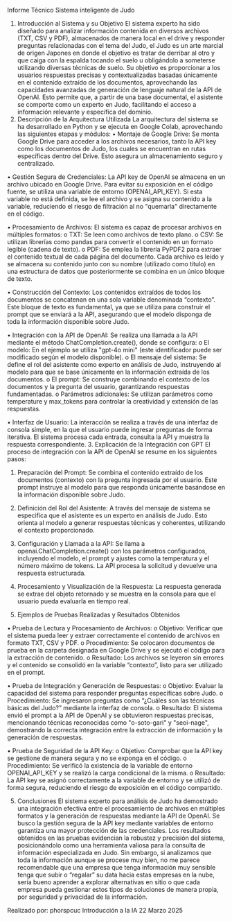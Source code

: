 Informe Técnico Sistema inteligente de Judo
1. Introducción al Sistema y su Objetivo
El sistema experto ha sido diseñado para analizar información contenida en diversos archivos (TXT, CSV y PDF), almacenados de manera local en el drive y responder preguntas relacionadas con el tema del Judo, el Judo es un arte marcial de origen Japones en donde el objetivo es tratar de derribar al otro y que caiga con la espalda tocando el suelo u obligándolo a someterse utilizando diversas técnicas de suelo. Su objetivo es proporcionar a los usuarios respuestas precisas y contextualizadas basadas únicamente en el contenido extraído de los documentos, aprovechando las capacidades avanzadas de generación de lenguaje natural de la API de OpenAI. Esto permite que, a partir de una base documental, el asistente se comporte como un experto en Judo, facilitando el acceso a información relevante y específica del dominio.
2. Descripción de la Arquitectura Utilizada
La arquitectura del sistema se ha desarrollado en Python y se ejecuta en Google Colab, aprovechando las siguientes etapas y módulos:
•	Montaje de Google Drive:
Se monta Google Drive para acceder a los archivos necesarios, tanto la API key como los documentos de Judo, los cuales se encuentran en rutas específicas dentro del Drive. Esto asegura un almacenamiento seguro y centralizado.

•	Gestión Segura de Credenciales:
La API key de OpenAI se almacena en un archivo ubicado en Google Drive. Para evitar su exposición en el código fuente, se utiliza una variable de entorno (OPENAI_API_KEY). Si esta variable no está definida, se lee el archivo y se asigna su contenido a la variable, reduciendo el riesgo de filtración al no "quemarla" directamente en el código.

•	Procesamiento de Archivos:
El sistema es capaz de procesar archivos en múltiples formatos:
o	TXT: Se leen como archivos de texto plano.
o	CSV: Se utilizan librerías como pandas para convertir el contenido en un formato legible (cadena de texto).
o	PDF: Se emplea la librería PyPDF2 para extraer el contenido textual de cada página del documento.
Cada archivo es leído y se almacena su contenido junto con su nombre (utilizado como título) en una estructura de datos que posteriormente se combina en un único bloque de texto.

•	Construcción del Contexto:
Los contenidos extraídos de todos los documentos se concatenan en una sola variable denominada “contexto”. Este bloque de texto es fundamental, ya que se utiliza para construir el prompt que se enviará a la API, asegurando que el modelo disponga de toda la información disponible sobre Judo.

•	Integración con la API de OpenAI:
Se realiza una llamada a la API mediante el método ChatCompletion.create(), donde se configura:
o	El modelo: En el ejemplo se utiliza "gpt-4o mini" (este identificador puede ser modificado según el modelo disponible).
o	El mensaje del sistema: Se define el rol del asistente como experto en análisis de Judo, instruyendo al modelo para que se base únicamente en la información extraída de los documentos.
o	El prompt: Se construye combinando el contexto de los documentos y la pregunta del usuario, garantizando respuestas fundamentadas.
o	Parámetros adicionales: Se utilizan parámetros como temperature y max_tokens para controlar la creatividad y extensión de las respuestas.

•	Interfaz de Usuario:
La interacción se realiza a través de una interfaz de consola simple, en la que el usuario puede ingresar preguntas de forma iterativa. El sistema procesa cada entrada, consulta la API y muestra la respuesta correspondiente.
3. Explicación de la Integración con GPT
El proceso de integración con la API de OpenAI se resume en los siguientes pasos:
1.	Preparación del Prompt:
Se combina el contenido extraído de los documentos (contexto) con la pregunta ingresada por el usuario. Este prompt instruye al modelo para que responda únicamente basándose en la información disponible sobre Judo.

2.	Definición del Rol del Asistente:
A través del mensaje de sistema se especifica que el asistente es un experto en análisis de Judo. Esto orienta al modelo a generar respuestas técnicas y coherentes, utilizando el contexto proporcionado.


3.	Configuración y Llamada a la API:
Se llama a openai.ChatCompletion.create() con los parámetros configurados, incluyendo el modelo, el prompt y ajustes como la temperatura y el número máximo de tokens. La API procesa la solicitud y devuelve una respuesta estructurada.
4.	Procesamiento y Visualización de la Respuesta:
La respuesta generada se extrae del objeto retornado y se muestra en la consola para que el usuario pueda evaluarla en tiempo real.

4. Ejemplos de Pruebas Realizadas y Resultados Obtenidos

•	Prueba de Lectura y Procesamiento de Archivos:
o	Objetivo: Verificar que el sistema pueda leer y extraer correctamente el contenido de archivos en formato TXT, CSV y PDF.
o	Procedimiento: Se colocaron documentos de prueba en la carpeta designada en Google Drive y se ejecutó el código para la extracción de contenido.
o	Resultado: Los archivos se leyeron sin errores y el contenido se consolidó en la variable “contexto”, listo para ser utilizado en el prompt.

•	Prueba de Integración y Generación de Respuestas:
o	Objetivo: Evaluar la capacidad del sistema para responder preguntas específicas sobre Judo.
o	Procedimiento: Se ingresaron preguntas como “¿Cuáles son las técnicas básicas del Judo?” mediante la interfaz de consola.
o	Resultado: El sistema envió el prompt a la API de OpenAI y se obtuvieron respuestas precisas, mencionando técnicas reconocidas como "o-soto-gari" y "seoi-nage", demostrando la correcta integración entre la extracción de información y la generación de respuestas.

•	Prueba de Seguridad de la API Key:
o	Objetivo: Comprobar que la API key se gestione de manera segura y no se exponga en el código.
o	Procedimiento: Se verificó la existencia de la variable de entorno OPENAI_API_KEY y se realizó la carga condicional de la misma.
o	Resultado: La API key se asignó correctamente a la variable de entorno y se utilizó de forma segura, reduciendo el riesgo de exposición en el código compartido.

5. Conclusiones
El sistema experto para análisis de Judo ha demostrado una integración efectiva entre el procesamiento de archivos en múltiples formatos y la generación de respuestas mediante la API de OpenAI. Se busco la gestión segura de la API key mediante variables de entorno garantiza una mayor protección de las credenciales. Los resultados obtenidos en las pruebas evidencian la robustez y precisión del sistema, posicionándolo como una herramienta valiosa para la consulta de información especializada en Judo. Sin embargo, si analizamos que toda la información aunque se procese muy bien, no me parece recomendable que una empresa que tenga información muy sensible tenga que subir o “regalar” su data hacia estas empresas en la nube, sería bueno aprender a explorar alternativas en sitio o que cada empresa pueda gestionar estos tipos de soluciones de manera propia, por seguridad y privacidad de la información.

Realizado por:
phorspcuc
Introducción a la IA
22 Marzo 2025

